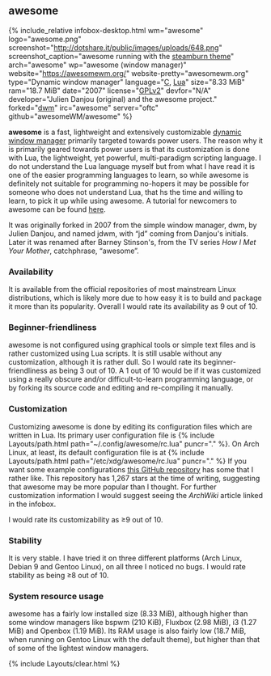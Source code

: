 ## awesome
{% include_relative infobox-desktop.html wm="awesome" logo="awesome.png" screenshot="http://dotshare.it/public/images/uploads/648.png" screenshot_caption="awesome running with the <a href='https://github.com/copycat-killer/awesome-copycats/tree/master/themes/steamburn' link='_blank'>steamburn theme</a>" arch="awesome" wp="awesome (window manager)" website="https://awesomewm.org/" website-pretty="awesomewm.org" type="Dynamic window manager" language="<a href='https://en.wikipedia.org/wiki/C_(programming_language)' link='_blank'>C</a>, <a href='https://en.wikipedia.org/wiki/Lua_(programming_language)' link='_blank'>Lua</a>" size="8.33 MiB" ram="18.7 MiB" date="2007" license="<a href='https://raw.githubusercontent.com/awesomeWM/awesome/master/LICENSE' link='_blank'>GPLv2</a>" devfor="N/A" developer="Julien Danjou (original) and the awesome project." forked="<a href='https://en.wikipedia.org/wiki/dwm' link='_blank'>dwm</a>" irc="awesome" server="oftc" github="awesomeWM/awesome" %}

**awesome** is a fast, lightweight and extensively customizable [dynamic window manager](https://wiki.archlinux.org/index.php/Window_manager#Types) primarily targeted towards power users. The reason why it is primarily geared towards power users is that its customization is done with Lua, the lightweight, yet powerful, multi-paradigm scripting language. I do not understand the Lua language myself but from what I have read it is one of the easier programming languages to learn, so while awesome is definitely not suitable for programming no-hopers it may be possible for someone who does not understand Lua, that hs the time and willing to learn, to pick it up while using awesome. A tutorial for newcomers to awesome can be found [here](https://awesomewm.org/apidoc/). 

It was originally forked in 2007 from the simple window manager, dwm, by Julien Danjou, and named jdwm, with &ldquo;jd&rdquo; coming from Danjou's initials. Later it was renamed after Barney Stinson's, from the TV series *How I Met Your Mother*, catchphrase, &ldquo;awesome&rdquo;.

### Availability
It is available from the official repositories of most mainstream Linux distributions, which is likely more due to how easy it is to build and package it more than its popularity. Overall I would rate its availability as 9 out of 10. 

### Beginner-friendliness
awesome is not configured using graphical tools or simple text files and is rather customized using Lua scripts. It is still usable without any customization, although it is rather dull. So I would rate its beginner-friendliness as being 3 out of 10. A 1 out of 10 would be if it was customized using a really obscure and/or difficult-to-learn programming language, or by forking its source code and editing and re-compiling it manually. 

### Customization
Customizing awesome is done by editing its configuration files which are written in Lua. Its primary user configuration file is {% include Layouts/path.html path="~/.config/awesome/rc.lua" puncr="." %}. On Arch Linux, at least, its default configuration file is at {% include Layouts/path.html path="/etc/xdg/awesome/rc.lua" puncr="." %} If you want some example configurations [this GitHub repository](https://github.com/copycat-killer/awesome-copycats) has some that I rather like. This repository has 1,267 stars at the time of writing, suggesting that awesome may be more popular than I thought. For further customization information I would suggest seeing the *ArchWiki* article linked in the infobox. 

I would rate its customizability as &ge;9 out of 10.

### Stability
It is very stable. I have tried it on three different platforms (Arch Linux, Debian 9 and Gentoo Linux), on all three I noticed no bugs. I would rate stability as being &ge;8 out of 10. 

### System resource usage
awesome has a fairly low installed size (8.33 MiB), although higher than some window managers like bspwm (210 KiB), Fluxbox (2.98 MiB), i3 (1.27 MiB) and Openbox (1.19 MiB). Its RAM usage is also fairly low (18.7 MiB, when running on Gentoo Linux with the default theme), but higher than that of some of the lightest window managers. 

{% include Layouts/clear.html %}
